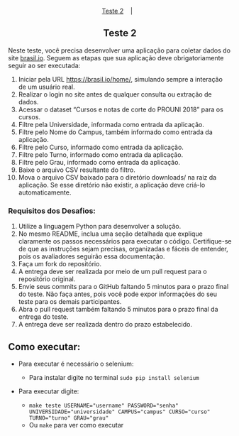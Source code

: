 <p style="text-align:center" dir="auto">
  <a href="#desafio1">Teste 2</a>
  &nbsp;&nbsp;&nbsp;|&nbsp;&nbsp;&nbsp;
</p>

<h2 id="desafio1" style="text-align:center;border-bottom:none">Teste 2</h2>

Neste teste, você precisa desenvolver uma aplicação para coletar dados do site <a href="https://brasil.io/home/" target="_blank">brasil.io</a>. Seguem as etapas que sua aplicação deve obrigatoriamente seguir ao ser executada:

1) Iniciar pela URL https://brasil.io/home/, simulando sempre a interação de um usuário real.
2) Realizar o login no site antes de qualquer consulta ou extração de dados.
3) Acessar o dataset “Cursos e notas de corte do PROUNI 2018” para os cursos.
4) Filtre pela Universidade, informada como entrada da aplicação.
5) Filtre pelo Nome do Campus, também informado como entrada da aplicação.
6) Filtre pelo Curso, informado como entrada da aplicação.
7) Filtre pelo Turno, informado como entrada da aplicação.
8) Filtre pelo Grau, informado como entrada da aplicação.
9) Baixe o arquivo CSV resultante do filtro.
10) Mova o arquivo CSV baixado para o diretório downloads/ na raiz da aplicação. Se esse diretório não existir, a aplicação deve criá-lo automaticamente.

### Requisitos dos Desafios:
1) Utilize a linguagem Python para desenvolver a solução.
2) No mesmo README, inclua uma seção detalhada que explique claramente os passos necessários para executar o código. Certifique-se de que as instruções sejam precisas, organizadas e fáceis de entender, pois os avaliadores seguirão essa documentação.
3) Faça um fork do repositório.
4) A entrega deve ser realizada por meio de um pull request para o repositório original.
5) Envie seus commits para o GitHub faltando 5 minutos para o prazo final do teste. Não faça antes, pois você pode expor informações do seu teste para os demais participantes.
6) Abra o pull request também faltando 5 minutos para o prazo final da entrega do teste.
7) A entrega deve ser realizada dentro do prazo estabelecido.

## Como executar:
* Para executar é necessário o selenium:
  - Para instalar digite no terminal `sudo pip install selenium`

* Para executar digite:
  - `make teste USERNAME="username" PASSWORD="senha" UNIVERSIDADE="universidade" CAMPUS="campus" CURSO="curso" TURNO="turno" GRAU="grau"`
  - Ou `make` para ver como executar
